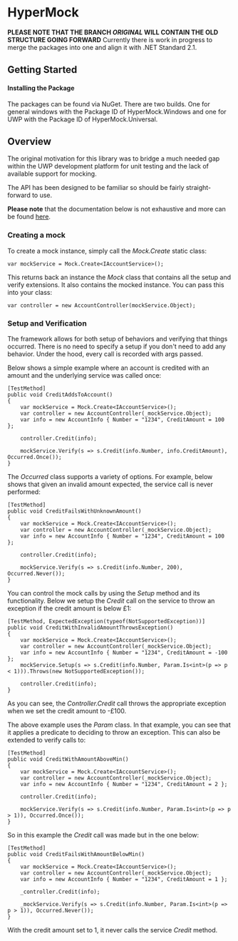 # HyperMock

**PLEASE NOTE THAT THE BRANCH _ORIGINAL_ WILL CONTAIN THE OLD STRUCTURE GOING FORWARD** Currently there is work in progress to merge the 
packages into one and align it with .NET Standard 2.1.
 
## Getting Started

#### Installing the Package

The packages can be found via NuGet. There are two builds. One for general windows with the Package ID of HyperMock.Windows and one for UWP with the Package ID of HyperMock.Universal.

## Overview

The original motivation for this library was to bridge a much needed gap within the UWP development platform for unit testing and the lack of available support for mocking.

The API has been designed to be familiar so should be fairly straight-forward to use.

**Please note** that the documentation below is not exhaustive and more can be found [here](https://github.com/hypersolutions/hypermock/wiki).

### Creating a mock

To create a mock instance, simply call the _Mock.Create<T>_ static class:

```
var mockService = Mock.Create<IAccountService>();

```

This returns back an instance the _Mock_ class that contains all the setup and verify extensions. It also contains the mocked instance. You can pass this into your class:

```
var controller = new AccountController(mockService.Object);
```

### Setup and Verification

The framework allows for both setup of behaviors and verifying that things occurred. There is no need to specify a setup if you don't need to add any behavior. Under the hood, every call is recorded with args passed.

Below shows a simple example where an account is credited with an amount and the underlying service was called once:

```
[TestMethod]
public void CreditAddsToAccount()
{
    var mockService = Mock.Create<IAccountService>();
    var controller = new AccountController(_mockService.Object);
    var info = new AccountInfo { Number = "1234", CreditAmount = 100 };

    controller.Credit(info);

    mockService.Verify(s => s.Credit(info.Number, info.CreditAmount), Occurred.Once());
}
```

The _Occurred_ class supports a variety of options. For example, below shows that given an invalid amount expected, the service call is never performed:

```
[TestMethod]
public void CreditFailsWithUnknownAmount()
{
    var mockService = Mock.Create<IAccountService>();
    var controller = new AccountController(_mockService.Object);
    var info = new AccountInfo { Number = "1234", CreditAmount = 100 };

    controller.Credit(info);

    mockService.Verify(s => s.Credit(info.Number, 200), Occurred.Never());
}
```

You can control the mock calls by using the _Setup_ method and its functionality. Below we setup the _Credit_ call on the service to throw an exception if the credit amount is below £1:

```
[TestMethod, ExpectedException(typeof(NotSupportedException))]
public void CreditWithInvalidAmountThrowsException()
{
    var mockService = Mock.Create<IAccountService>();
    var controller = new AccountController(_mockService.Object);
    var info = new AccountInfo { Number = "1234", CreditAmount = -100 };
    mockService.Setup(s => s.Credit(info.Number, Param.Is<int>(p => p < 1))).Throws(new NotSupportedException());

    controller.Credit(info);
}
```

As you can see, the _Controller.Credit_ call throws the appropriate exception when we set the credit amount to -£100.

The above example uses the _Param_ class. In that example, you can see that it applies a predicate to deciding to throw an exception. This can also be extended to verify calls to:

```
[TestMethod]
public void CreditWithAmountAboveMin()
{
    var mockService = Mock.Create<IAccountService>();
    var controller = new AccountController(_mockService.Object);
    var info = new AccountInfo { Number = "1234", CreditAmount = 2 };

    controller.Credit(info);

    mockService.Verify(s => s.Credit(info.Number, Param.Is<int>(p => p > 1)), Occurred.Once());
}
```

So in this example the _Credit_ call was made but in the one below:

```
[TestMethod]
public void CreditFailsWithAmountBelowMin()
{
    var mockService = Mock.Create<IAccountService>();
    var controller = new AccountController(_mockService.Object);
    var info = new AccountInfo { Number = "1234", CreditAmount = 1 };

    _controller.Credit(info);

    _mockService.Verify(s => s.Credit(info.Number, Param.Is<int>(p => p > 1)), Occurred.Never());
}
```

With the credit amount set to 1, it never calls the service _Credit_ method.
  
